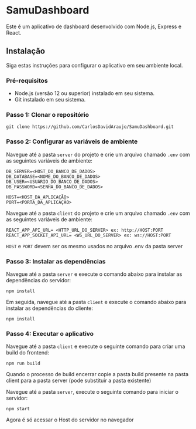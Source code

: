 # SamuDashboard

Este é um aplicativo de dashboard desenvolvido com Node.js, Express e React.

## Instalação

Siga estas instruções para configurar o aplicativo em seu ambiente local.

### Pré-requisitos

- Node.js (versão 12 ou superior) instalado em seu sistema.
- Git instalado em seu sistema.

### Passo 1: Clonar o repositório

```
git clone https://github.com/CarlosDavidAraujo/SamuDashboard.git
```

### Passo 2: Configurar as variáveis de ambiente

Navegue até a pasta `server` do projeto e crie um arquivo chamado `.env` com as seguintes variáveis de ambiente:

```
DB_SERVER=<HOST_DO_BANCO_DE_DADOS>
DB_DATABASE=<NOME_DO_BANCO_DE_DADOS>
DB_USER=<USUÁRIO_DO_BANCO_DE_DADOS>
DB_PASSWORD=<SENHA_DO_BANCO_DE_DADOS>

HOST=<HOST_DA_APLICAÇÃO>
PORT=<PORTA_DA_APLICAÇÃO>
```

Navegue até a pasta `client` do projeto e crie um arquivo chamado `.env` com as seguintes variáveis de ambiente:

```
REACT_APP_API_URL= <HTTP_URL_DO_SERVER> ex: http://HOST:PORT
REACT_APP_SOCKET_API_URL= <WS_URL_DO_SERVER> ex: ws://HOST:PORT
```
`HOST` e `PORT` devem ser os mesmo usados no arquivo .env da pasta server


### Passo 3: Instalar as dependências

Navegue até a pasta `server` e execute o comando abaixo para instalar as dependências do servidor:

`npm install`

Em seguida, navegue até a pasta `client` e execute o comando abaixo para instalar as dependências do cliente:

`npm install`


### Passo 4: Executar o aplicativo

Navegue até a pasta `client` e execute o seguinte comando para criar uma build do frontend:

`npm run build`

Quando o processo de build encerrar copie a pasta build presente na pasta client para a pasta server (pode substituir a pasta existente)

Navegue até a pasta `server`, execute o seguinte comando para iniciar o servidor:

`npm start`

Agora é só acessar o Host do servidor no navegador






